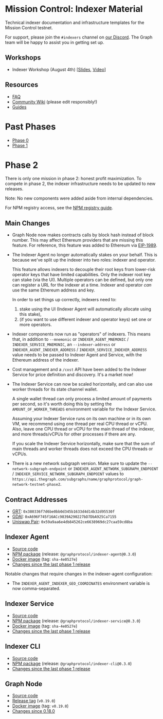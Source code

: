 # Mission Control: Indexer Material

Technical indexer documentation and infrastructure templates for the Mission Control testnet.

For support, please join the `#indexers` channel on [our
Discord](https://thegraph.com/discord). The Graph team will be happy to
assist you in getting set up.

## Workshops

- Indexer Workshop (August 4th) [[Slides](./files/indexer-workshop.pdf), [Video](https://www.youtube.com/watch?v=zRiJ_Q3EPH8)]

## Resources

- [FAQ](./faq.md)
- [Community Wiki](https://github.com/graphprotocol/mission-control-indexer/wiki) (please edit responsibly!)
- [Guides](./guides/README.md)

# Past Phases

- [Phase 0](phases/phase0.md)
- [Phase 1](phases/phase1.md)

# Phase 2

There is only one mission in phase 2: honest profit maximization. To compete
in phase 2, the indexer infrastructure needs to be updated to new releases.

Note: No new components were added aside from internal dependencies.

For NPM registry access, see the [NPM registry guide](guides/npm-registry.md).

## Main Changes

- Graph Node now makes contracts calls by block hash instead of block number.
  This may affect Ethereum providers that are missing this feature. For
  reference, this feature was added to Ethereum via
  [EIP-1989](https://eips.ethereum.org/EIPS/eip-1898).

- The Indexer Agent no longer automatically stakes on your behalf. This is
  because we've split up the indexer into two roles: indexer and operator.

  This feature allows indexers to decouple their root keys from lower-risk
  operator keys that have limited capabilities. Only the indexer root key can
  stake (via the UI). Multiple operators can be defined, but only one can
  register a URL for the indexer at a time. Indexer and operator _can_ use
  the same Ethereum address and key.

  In order to set things up correctly, indexers need to:
  
  1. stake using the UI (Indexer Agent will automatically allocate using this stake),
  2. (if you want to use different indexer and operator keys) set one or more operators.

- Indexer components now run as "operators" of indexers. This means that, in
  addition to `--mnemonic` or `INDEXER_AGENT_MNEMONIC` /
  `INDEXER_SERVICE_MNEMONIC`, an `--indexer-address` or
  `INDEXER_AGENT_INDEXER_ADDRESS` / `INDEXER_SERVICE_INDEXER_ADDRESS` value
  needs to be passed to Indexer Agent and Service, with the Ethereum address of
  the indexer.

- Cost management and a `/cost` API have been added to the Indexer Service for
  price definition and discovery. It's a market now!

- The Indexer Service can now be scaled horizontally, and can also
  use worker threads for its state channel wallet.

  A single wallet thread can only process a limited amount of payments per
  second, so it's worth doing this by setting the `AMOUNT_OF_WORKER_THREADS`
  environment variable for the Indexer Service.

  Assuming your Indexer Service runs on its own machine or in its own VM,
  we recommend using one thread per real CPU thread or vCPU. Also, leave
  one CPU thread or vCPU for the main thread of the indexer, and more
  threads/vCPUs for other processes if there are any.

  If you scale the Indexer Service horizontally, make sure that the
  sum of main threads and worker threads does not exceed the CPU threads
  or vCPUs.

* There is a new network subgraph version. Make sure to update the `--network-subgraph-endpoint` or `INDEXER_AGENT_NETWORK_SUBGRAPH_ENDPOINT` / `INDEXER_SERVICE_NETWORK_SUBGRAPH_ENDPOINT` values to `https://api.thegraph.com/subgraphs/name/graphprotocol/graph-network-testnet-phase2`.

## Contract Addresses

* [GRT](https://rinkeby.etherscan.io/address/0x380336f7d6be0bb0d345b1633d4d14b32d95530f): `0x380336f7d6be0bb0d345b1633d4d14b32d95530f`
* [GDAI](https://rinkeby.etherscan.io/address/0xA696F745f16ACc9839A290227bD7DbA925Ca7155): `0xA696F745f16ACc9839A290227bD7DbA925Ca7155`
* [Uniswap Pair](https://rinkeby.etherscan.io/address/0x59a9aa6e4db845262ce6638969dc27caa59cd8ba): `0x59a9aa6e4db845262ce6638969dc27caa59cd8ba`

## Indexer Agent

- [Source code](https://github.com/graphprotocol/indexer/)
- [NPM
  package](https://testnet.thegraph.com/npm-registry/-/web/detail/@graphprotocol/indexer-agent/v/0.3.0)
  (release: `@graphprotocol/indexer-agent@0.3.0`)
- [Docker image](https://hub.docker.com/repository/docker/graphprotocol/indexer-agent) (tag: `sha-4e0527e`)
- [Changes since the last phase 1 release](https://github.com/graphprotocol/indexer/blob/master/packages/indexer-agent/CHANGELOG.md#030---2020-10-13)

Notable changes that require changes in the indexer-agent configuration:

- The `INDEXER_AGENT_INDEXER_GEO_COORDINATES` environment variable is now comma-separated.

## Indexer Service

- [Source code](https://github.com/graphprotocol/indexer/)
- [NPM package](https://testnet.thegraph.com/npm-registry/-/web/detail/@graphprotocol/indexer-service/v/0.3.0)
  (release: `@graphprotocol/indexer-service@0.3.0`)
- [Docker image](https://hub.docker.com/repository/docker/graphprotocol/indexer-service) (tag: `sha-4e0527e`)
- [Changes since the last phase 1 release](https://github.com/graphprotocol/indexer/blob/master/packages/indexer-service/CHANGELOG.md#030---2020-10-13)

## Indexer CLI

- [Source code](https://github.com/graphprotocol/indexer/)
- [NPM package](https://testnet.thegraph.com/npm-registry/-/web/detail/@graphprotocol/indexer-cli/v/0.3.0)
  (release: `@graphprotocol/indexer-cli@0.3.0`)
- [Changes since the last phase 1 release](https://github.com/graphprotocol/indexer/blob/master/packages/indexer-cli/CHANGELOG.md#030---2020-10-13)

## Graph Node

- [Source code](https://github.com/graphprotocol/graph-node/)
- [Release
  tag](https://github.com/graphprotocol/graph-node/releases/tag/v0.19.0) (`v0.19.0`)
- [Docker image](https://hub.docker.com/layers/graphprotocol/graph-node/) (tag: `v0.19.0`)
- [Changes since 0.18.0](https://github.com/graphprotocol/graph-node/releases/tag/v0.19.0)
